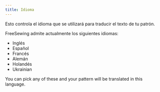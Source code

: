 ```yaml
---
title: Idioma
---
```


Esto controla el idioma que se utilizará para traducir el texto de tu patrón.

FreeSewing admite actualmente los siguientes idiomas:

- Inglés
- Español
- Francés
- Alemán
- Holandés
- Ukrainian

You can pick any of these and your pattern will be translated in this language.

